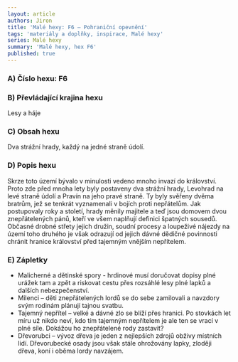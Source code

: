 ```yaml
---
layout: article
authors: Jiron
title: 'Malé hexy: F6 – Pohraniční opevnění'
tags: 'materiály a doplňky, inspirace, Malé hexy'
series: Malé hexy
summary: 'Malé hexy, hex F6'
published: true
---
```

### A) Číslo hexu: F6

### B) Převládající krajina hexu

Lesy a háje

### C) Obsah hexu

Dva strážní hrady, každý na jedné straně údolí.
  
### D) Popis hexu

Skrze toto území bývalo v minulosti vedeno mnoho invazí do království. Proto zde před mnoha lety byly postaveny dva strážní hrady, Levohrad na levé straně údolí a Pravín na jeho pravé straně. Ty byly svěřeny dvěma bratrům, jež se tenkrát vyznamenali v bojích proti nepřátelům. Jak postupovaly roky a století, hrady měnily majitele a teď jsou domovem dvou znepřátelených pánů, kteří ve všem naplňují definici špatných sousedů. Občasné drobné střety jejich družin, soudní procesy a loupeživé nájezdy na území toho druhého je však odrazují od jejich dávné dědičné povinnosti chránit hranice království před tajemným vnějším nepřítelem.
  
### E) Zápletky

- Malicherné a dětinské spory - hrdinové musí doručovat dopisy plné urážek tam a zpět a riskovat cestu přes rozsáhlé lesy plné lapků a dalších nebezpečenství.
- Milenci – děti znepřátelených lordů se do sebe zamilovali a navzdory svým rodinám plánují tajnou svatbu.
- Tajemný nepřítel – velké a dávné zlo se blíží přes hranici. Po stovkách let míru už nikdo neví, kdo tím tajemným nepřítelem je ale ten se vrací v plné síle. Dokážou ho znepřátelené rody zastavit?
- Dřevorubci – vývoz dřeva je jeden z nejlepších zdrojů obživy místních lidí. Dřevorubecké osady jsou však stále ohrožovány lapky, zloději dřeva, koní i oběma lordy navzájem.
